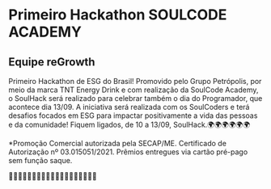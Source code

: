 # Primeiro Hackathon SOULCODE ACADEMY 
## Equipe reGrowth


Primeiro Hackathon de ESG do Brasil! Promovido pelo Grupo Petrópolis, por meio da marca TNT Energy Drink e com realização da SoulCode Academy, o SoulHack será realizado para celebrar também o dia do Programador, que acontece dia 13/09. A iniciativa será realizada com os SoulCoders e terá desafios focados em ESG para impactar positivamente a vida das pessoas e da comunidade! Fiquem ligados, de 10 a 13/09, SoulHack.🌍🌍🌍🌍🌍🌍

*Promoção Comercial autorizada pela SECAP/ME. Certificado de Autorização nº 03.015051/2021. Prêmios entregues via cartão pré-pago sem função saque.

🚀🚀🚀🚀🚀🚀🚀🚀🚀🚀🚀🤗🤗🤗🤗🤗🤗🤗🤗

